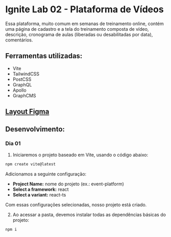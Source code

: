 # Ignite Lab 02 - Plataforma de Vídeos

Essa plataforma, muito comum em semanas de treinamento online, contém uma página de cadastro e a tela do treinamento composta de vídeo, descrição, cronograma de aulas (liberadas ou desabilitadas por data), comentários.

## Ferramentas utilizadas:

- Vite
- TailwindCSS
- PostCSS
- GraphQL
- Apollo
- GraphCMS

## [Layout Figma](https://www.figma.com/community/file/1120711251998877938)

## Desenvolvimento:

### Dia 01

1. Iniciaremos o projeto baseado em Vite, usando o código abaixo:

```bash
npm create vite@latest
```

Adicionamos a seguinte configuração:

- **Project Name:** nome do projeto (ex.: event-platform)
- **Select a framework:** react
- **Select a variant:** react-ts

Com essas configurações selecionadas, nosso projeto está criado.

2. Ao acessar a pasta, devemos instalar todas as dependências básicas do projeto:

```bash
npm i
```
